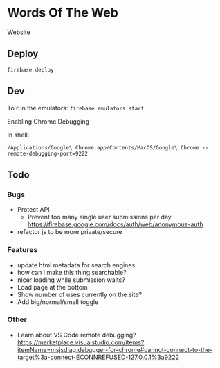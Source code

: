 # Words Of The Web

[Website](https://wordsoftheweb.web.app)

## Deploy

`firebase deploy`

## Dev

To run the emulators: `firebase emulators:start`

Enabling Chrome Debugging

In shell:

`/Applications/Google\ Chrome.app/Contents/MacOS/Google\ Chrome --remote-debugging-port=9222`

## Todo

### Bugs
- Protect API
    - Prevent too many single user submissions per day
    https://firebase.google.com/docs/auth/web/anonymous-auth
- refactor js to be more private/secure

### Features
- update html metadata for search engines
- how can i make this thing searchable?
- nicer loading while submission waits?
- Load page at the bottom
- Show number of uses currently on the site?
- Add big/normal/small toggle

### Other
- Learn about VS Code remote debugging? 
https://marketplace.visualstudio.com/items?itemName=msjsdiag.debugger-for-chrome#cannot-connect-to-the-target%3a-connect-ECONNREFUSED-127.0.0.1%3a9222